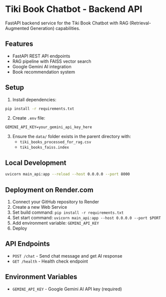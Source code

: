 # Tiki Book Chatbot - Backend API

FastAPI backend service for the Tiki Book Chatbot with RAG (Retrieval-Augmented Generation) capabilities.

## Features

- FastAPI REST API endpoints
- RAG pipeline with FAISS vector search
- Google Gemini AI integration
- Book recommendation system

## Setup

1. Install dependencies:

```bash
pip install -r requirements.txt
```

2. Create `.env` file:

```
GEMINI_API_KEY=your_gemini_api_key_here
```

3. Ensure the `data/` folder exists in the parent directory with:
   - `tiki_books_processed_for_rag.csv`
   - `tiki_books_faiss.index`

## Local Development

```bash
uvicorn main_api:app --reload --host 0.0.0.0 --port 8000
```

## Deployment on Render.com

1. Connect your GitHub repository to Render
2. Create a new Web Service
3. Set build command: `pip install -r requirements.txt`
4. Set start command: `uvicorn main_api:app --host 0.0.0.0 --port $PORT`
5. Add environment variable: `GEMINI_API_KEY`
6. Deploy

## API Endpoints

- `POST /chat` - Send chat message and get AI response
- `GET /health` - Health check endpoint

## Environment Variables

- `GEMINI_API_KEY` - Google Gemini AI API key (required)
